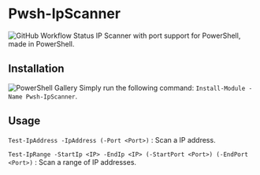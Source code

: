 # Pwsh-IpScanner
![GitHub Workflow Status](https://img.shields.io/github/actions/workflow/status/v38armageddon/Pwsh-IpScanner/pwsh-publish.yml?style=for-the-badge)
IP Scanner with port support for PowerShell, made in PowerShell.

## Installation
![PowerShell Gallery](https://img.shields.io/powershellgallery/dt/Pwsh-IpScanner?color=blue&style=for-the-badge)
Simply run the following command: ``Install-Module -Name Pwsh-IpScanner``.

## Usage
``Test-IpAddress -IpAddress (-Port <Port>)`` : Scan a IP address.

``Test-IpRange -StartIp <IP> -EndIp <IP> (-StartPort <Port>) (-EndPort <Port>)`` : Scan a range of IP addresses.